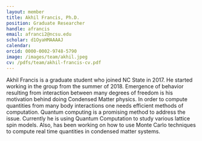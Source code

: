 ```yaml
---
layout: member
title: Akhil Francis, Ph.D.
position: Graduate Researcher
handle: afrancis
email: afranci2@ncsu.edu
scholar: d1OyaHMAAAAJ
calendar:
orcid: 0000-0002-9748-5790
image: /images/team/akhil.jpeg
cv: /pdfs/team/akhil-francis-cv.pdf
---
```


Akhil Francis is a graduate student who joined NC State in 2017. He started working in the group from the summer of 2018. Emergence of behavior resulting from interaction between many degrees of freedom is his motivation behind doing Condensed Matter physics. In order to compute quantities from many body interactions one needs efficient methods of computation. Quantum computing is a promising method to address the issue. Currently he is using Quantum Computation to study various lattice spin models. Also, has been working on how to use Monte Carlo techniques to compute real time quantities in condensed matter systems.
